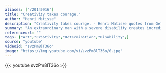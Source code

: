 ```yaml
---
aliases: ["/20140916"]
title: "Creativity takes courage."
author: "Henri Matisse"
description: "Creativity takes courage. - Henri Matisse quotes from GetInspired365.com"
summary: "An extraordinary man with a severe disability creates incredible works of art using a typewriter."
referenceurl: ""
tags: ["Art","Creativity","Determination","Disability",]
source: "youtube"
videoid: "svzPm8lT36o"
image: "https://img.youtube.com/vi/svzPm8lT36o/0.jpg"
---
```


{{< youtube svzPm8lT36o >}}
